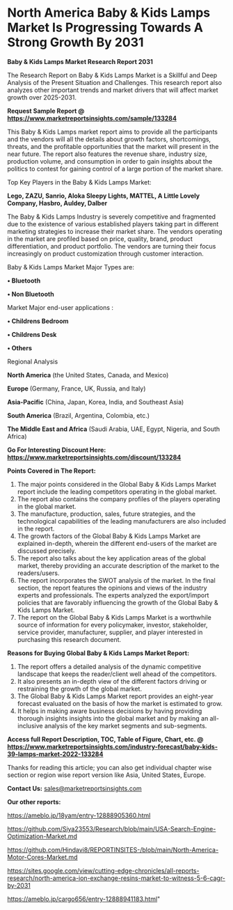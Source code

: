 # North America Baby & Kids Lamps Market Is Progressing Towards A Strong Growth By 2031

<strong>Baby & Kids Lamps Market Research Report 2031</strong>

The Research Report on Baby & Kids Lamps Market is a Skillful and Deep Analysis of the Present Situation and Challenges. This research report also analyzes other important trends and market drivers that will affect market growth over 2025-2031.

<strong>Request Sample Report @ <a href=https://www.marketreportsinsights.com/sample/133284>https://www.marketreportsinsights.com/sample/133284</a></strong>

This Baby & Kids Lamps market report aims to provide all the participants and the vendors will all the details about growth factors, shortcomings, threats, and the profitable opportunities that the market will present in the near future. The report also features the revenue share, industry size, production volume, and consumption in order to gain insights about the politics to contest for gaining control of a large portion of the market share.

Top Key Players in the Baby & Kids Lamps Market:

<strong>Lego, ZAZU, Sanrio, Aloka Sleepy Lights, MATTEL, A Little Lovely Company, Hasbro, Auldey, Dalber</strong>

The Baby & Kids Lamps Industry is severely competitive and fragmented due to the existence of various established players taking part in different marketing strategies to increase their market share. The vendors operating in the market are profiled based on price, quality, brand, product differentiation, and product portfolio. The vendors are turning their focus increasingly on product customization through customer interaction.

Baby & Kids Lamps Market Major Types are:

<strong>• Bluetooth

• Non Bluetooth</strong>

Market Major end-user applications :

<strong>• Childrens Bedroom

• Childrens Desk

• Others</strong>

Regional Analysis

</u><strong><b>North America</b></strong> (the United States, Canada, and Mexico)

<strong><b>Europe </b></strong>(Germany, France, UK, Russia, and Italy)

<strong><b>Asia-Pacific</b></strong> (China, Japan, Korea, India, and Southeast Asia)

<strong><b>South America</b></strong> (Brazil, Argentina, Colombia, etc.)

<strong><b>The Middle East and Africa</b></strong> (Saudi Arabia, UAE, Egypt, Nigeria, and South Africa)

<strong>Go For Interesting Discount Here: <a href=https://www.marketreportsinsights.com/discount/133284>https://www.marketreportsinsights.com/discount/133284</a></strong>

<strong>Points Covered in The Report:</strong>
<ol>
  <li>The major points considered in the Global Baby & Kids Lamps Market report include the leading competitors operating in the global market.</li>
  <li>The report also contains the company profiles of the players operating in the global market.</li>
  <li>The manufacture, production, sales, future strategies, and the technological capabilities of the leading manufacturers are also included in the report.</li>
  <li>The growth factors of the Global Baby & Kids Lamps Market are explained in-depth, wherein the different end-users of the market are discussed precisely.</li>
  <li>The report also talks about the key application areas of the global market, thereby providing an accurate description of the market to the readers/users.</li>
  <li>The report incorporates the SWOT analysis of the market. In the final section, the report features the opinions and views of the industry experts and professionals. The experts analyzed the export/import policies that are favorably influencing the growth of the Global Baby & Kids Lamps Market.</li>
  <li>The report on the Global Baby & Kids Lamps Market is a worthwhile source of information for every policymaker, investor, stakeholder, service provider, manufacturer, supplier, and player interested in purchasing this research document.</li>
</ol>
<strong>Reasons for Buying Global Baby & Kids Lamps Market Report:</strong>

<ol>
  <li>The report offers a detailed analysis of the dynamic competitive landscape that keeps the reader/client well ahead of the competitors.</li>
  <li>It also presents an in-depth view of the different factors driving or restraining the growth of the global market.</li>
  <li>The Global Baby & Kids Lamps Market report provides an eight-year forecast evaluated on the basis of how the market is estimated to grow.</li>
  <li>It helps in making aware business decisions by having providing thorough insights insights into the global market and by making an all-inclusive analysis of the key market segments and sub-segments.</li>
</ol>
<strong>Access full Report Description, TOC, Table of Figure, Chart, etc. @ <a href=https://www.marketreportsinsights.com/industry-forecast/baby-kids-39-lamps-market-2022-133284>https://www.marketreportsinsights.com/industry-forecast/baby-kids-39-lamps-market-2022-133284</a></strong>


Thanks for reading this article; you can also get individual chapter wise section or region wise report version like Asia, United States, Europe.

<strong>Contact Us:</strong>
sales@marketreportsinsights.com

<strong>Our other reports:</strong>

<a href=https://ameblo.jp/18yam/entry-12888905360.html>https://ameblo.jp/18yam/entry-12888905360.html</a>

<a href=https://github.com/Siya23553/Research/blob/main/USA-Search-Engine-Optimization-Market.md>https://github.com/Siya23553/Research/blob/main/USA-Search-Engine-Optimization-Market.md</a>

<a href=https://github.com/Hindavi8/REPORTINSITES-/blob/main/North-America-Motor-Cores-Market.md>https://github.com/Hindavi8/REPORTINSITES-/blob/main/North-America-Motor-Cores-Market.md</a>

<a href=https://sites.google.com/view/cutting-edge-chronicles/all-reports-research/north-america-ion-exchange-resins-market-to-witness-5-6-cagr-by-2031>https://sites.google.com/view/cutting-edge-chronicles/all-reports-research/north-america-ion-exchange-resins-market-to-witness-5-6-cagr-by-2031</a>

<a href=https://ameblo.jp/cargo656/entry-12888941183.html>https://ameblo.jp/cargo656/entry-12888941183.html</a>"
